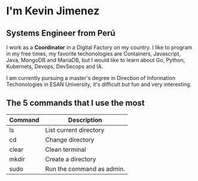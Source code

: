 # I'm Kevin Jimenez

## Systems Engineer from Perú
I work as a **Coordinator** in a Digital Factory on my country. I like to program in my free times, my favorite techonologies are Containers, Javascript, Java, MongoDB and MariaDB, but I would like to learn about Go, Python, Kubernets, Devops, DevSecops and IA.

I am currently pursuing a master's degree in Direction of Information Techonologies in ESAN University, it's difficult but fun and very interesting.

## The 5 commands that I use the most
| Command | Description |
|---------|-------------|
| ls | List current directory |
| cd | Change directory |
| clear | Clean terminal |
| mkdir | Create a directory |
| sudo | Run the command as admin. |

<!--
**kjimenezr89/kjimenezr89** is a ✨ _special_ ✨ repository because its `README.md` (this file) appears on your GitHub profile.

Here are some ideas to get you started:

- 🔭 I’m currently working on ...
- 🌱 I’m currently learning ...
- 👯 I’m looking to collaborate on ...
- 🤔 I’m looking for help with ...
- 💬 Ask me about ...
- 📫 How to reach me: ...
- 😄 Pronouns: ...
- ⚡ Fun fact: ...
-->

